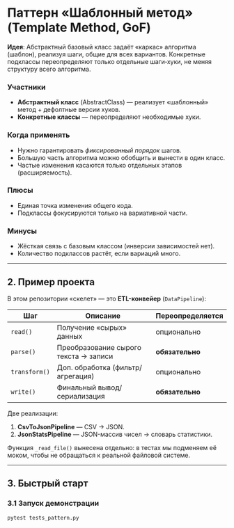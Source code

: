 # Паттерн «Шаблонный метод» (Template Method, GoF)

**Идея**: Абстрактный базовый класс задаёт «каркас» алгоритма (шаблон), реализуя шаги, общие для всех вариантов. Конкретные подклассы переопределяют только отдельные шаги‑хуки, не меняя структуру всего алгоритма.

### Участники
* **Абстрактный класс** (AbstractClass) — реализует «шаблонный» метод + дефолтные версии хуков.
* **Конкретные классы** — переопределяют необходимые хуки.

### Когда применять
* Нужно гарантировать *фиксированный порядок* шагов.
* Большую часть алгоритма можно обобщить и вынести в один класс.
* Частые изменения касаются только отдельных этапов (расширяемость).

### Плюсы
* Единая точка изменения общего кода.
* Подклассы фокусируются только на вариативной части.

### Минусы
*  Жёсткая связь с базовым классом (инверсии зависимостей нет).
*  Количество подклассов растёт, если вариаций много.

---
## 2. Пример проекта

В этом репозитории «скелет» — это **ETL-конвейер** (`DataPipeline`):

| Шаг | Описание | Переопределяется |
|-----|----------|------------------|
| `read()` | Получение «сырых» данных | опционально |
| `parse()` | Преобразование сырого текста → записи | **обязательно** |
| `transform()` | Доп. обработка (фильтр/агрегация) | опционально |
| `write()` | Финальный вывод/сериализация | **обязательно** |

Две реализации:  
1. **CsvToJsonPipeline** — CSV → JSON.  
2. **JsonStatsPipeline** — JSON-массив чисел → словарь статистики.

Функция `_read_file()` вынесена отдельно: в тестах мы подменяем её моком, чтобы не обращаться к реальной файловой системе.

---
## 3. Быстрый старт

### 3.1 Запуск демонстрации

```bash
pytest tests_pattern.py
